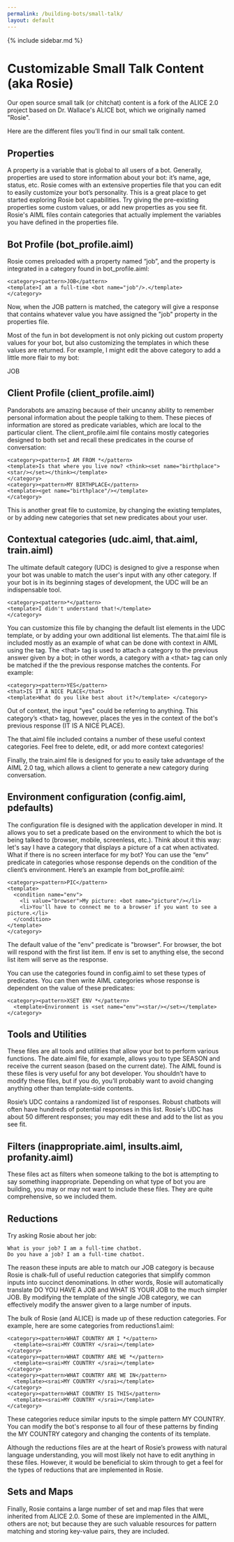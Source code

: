 ```yaml
---
permalink: /building-bots/small-talk/
layout: default
---
```


{% include sidebar.md %}
<div markdown="1" class="pb-docs__content">

# Customizable Small Talk Content (aka Rosie)

Our open source small talk (or chitchat) content is a fork of the ALICE 2.0 project based on Dr. Wallace's ALICE bot, which we originally named "Rosie".

Here are the different files you’ll find in our small talk content.

## Properties

A property is a variable that is global to all users of a bot. Generally, properties are used to store information about your bot: 
it’s name, age, status, etc. Rosie comes with an extensive properties file that you can edit to easily customize your bot’s personality. 
This is a great place to get started exploring Rosie bot capabilities. Try giving the pre-existing properties some custom values, 
or add new properties as you see fit. Rosie's AIML files contain categories that actually implement the variables you have defined in the 
properties file. 

## Bot Profile (bot_profile.aiml)

Rosie comes preloaded with a property named “job”, and the property is integrated in a category found in bot_profile.aiml:

    <category><pattern>JOB</pattern> 
    <template>I am a full-time <bot name="job"/>.</template> 
    </category>

Now, when the JOB pattern is matched, the category will give a response that contains whatever value you have assigned the "job" 
property in the properties file.

Most of the fun in bot development is not only picking out custom property values for your bot, but also customizing the templates 
in which these values are returned. For example, I might edit the above category to add a little more flair to my bot:

   <category>
     <pattern>JOB</pattern> 
     <template>By day, I am a <bot name="job"/>. At night, I crawl the internet looking for pictures of cats wearing funny hats.</template> 
   </category>

## Client Profile (client_profile.aiml)  

Pandorabots are amazing because of their uncanny ability to remember personal information about the people talking to them. 
These pieces of information are stored as predicate variables, which are local to the particular client. 
The client_profile.aiml file contains mostly categories designed to both set and recall these predicates in the course of conversation:

    <category><pattern>I AM FROM *</pattern> 
    <template>Is that where you live now? <think><set name="birthplace"><star/></set></think></template> 
    </category> 
    <category><pattern>MY BIRTHPLACE</pattern> 
    <template><get name="birthplace"/></template> 
    </category>

This is another great file to customize, by changing the existing templates, or by adding new categories that set new predicates about your user.

## Contextual categories (udc.aiml, that.aiml, train.aiml)

The ultimate default category (UDC) is designed to give a response when your bot was unable to match the user's 
input with any other category. If your bot is in its beginning stages of development, the UDC will be an 
indispensable tool.

    <category><pattern>*</pattern> 
    <template>I didn't understand that!</template> 
    </category>

You can customize this file by changing the default list elements in the UDC template, or by adding your own additional 
list elements. The that.aiml file is included mostly as an example of what can be done with context in AIML 
using the <that> tag. The &lt;that&gt; tag is used to attach a category to the previous answer given by a bot; 
in other words, a category with a &lt;that&gt; tag can only be matched if the the previous response matches 
the contents. For example:

    <category><pattern>YES</pattern> 
    <that>IS IT A NICE PLACE</that> 
    <template>What do you like best about it?</template> </category>

Out of context, the input "yes" could be referring to anything. This category’s &lt;that&gt; tag, however, places the yes 
in the context of the bot's previous response (IT IS A NICE PLACE).  

The that.aiml file included contains a number of these useful context categories. Feel free to delete, edit, 
or add more context categories! 

Finally, the train.aiml file is designed for you to easily take advantage of the AIML 2.0 <learn> tag, 
which allows a client to generate a new category during conversation.

## Environment configuration (config.aiml, pdefaults)

The configuration file is designed with the application developer in mind. It allows you to set a predicate 
based on the environment to which the bot is being talked to (browser, mobile, screenless, etc.).
Think about it this way: let's say I have a category that displays a picture of a cat when activated. What 
if there is no screen interface for my bot? You can use the “env” predicate in categories whose response 
depends on the condition of the client’s environment. Here’s an example from bot_profile.aiml:

    <category><pattern>PIC</pattern> 
    <template> 
      <condition name="env"> 
        <li value="browser">My picture: <bot name="picture"/></li> 
        <li>You'll have to connect me to a browser if you want to see a picture.</li> 
      </condition> 
    </template> 
    </category>

The default value of the "env" predicate is "browser". For browser, the bot will respond with the first list 
item. If env is set to anything else, the second list item will serve as the response.

You can use the categories found in config.aiml to set these types of predicates. You can then write AIML 
categories whose response is dependent on the value of these predicates:

    <category><pattern>XSET ENV *</pattern> 
      <template>Environment is <set name="env"><star/></set></template>
    </category>

## Tools and Utilities

These files are all tools and utilities that allow your bot to perform various functions. 
The date.aiml file, for example, allows you to type SEASON and receive the current season 
(based on the current date). The AIML found is these files is very useful for any bot developer. 
You shouldn’t have to modify these files, but if you do, you’ll probably want to avoid changing 
anything other than template-side contents.

Rosie’s UDC contains a randomized list of responses. Robust chatbots will often have hundreds of 
potential responses in this list.  Rosie's UDC has about 50 different responses; you may edit these 
and add to the list as you see fit.

## Filters (inappropriate.aiml, insults.aiml, profanity.aiml)

These files act as filters when someone talking to the bot is attempting to say something inappropriate. 
Depending on what type of bot you are building, you may or may not want to include these files. 
They are quite comprehensive, so we included them.

## Reductions

Try asking Rosie about her job:  

    What is your job? I am a full-time chatbot.
    Do you have a job? I am a full-time chatbot.

The reason these inputs are able to match our JOB category is because Rosie is chalk-full of useful 
reduction categories that simplify common inputs into succinct denominations. In other words, 
Rosie will automatically translate DO YOU HAVE A JOB and WHAT IS YOUR JOB to the much simpler JOB. 
By modifying the template of the single JOB category, we can effectively modify the answer given 
to a large number of inputs.

The bulk of Rosie (and ALICE) is made up of these reduction categories. For example, here are some
categories from reductions1.aiml:

    <category><pattern>WHAT COUNTRY AM I *</pattern> 
      <template><srai>MY COUNTRY </srai></template> 
    </category> 
    <category><pattern>WHAT COUNTRY ARE WE *</pattern> 
      <template><srai>MY COUNTRY </srai></template> 
    </category> 
    <category><pattern>WHAT COUNTRY ARE WE IN</pattern> 
      <template><srai>MY COUNTRY </srai></template> 
    </category> 
    <category><pattern>WHAT COUNTRY IS THIS</pattern> 
      <template><srai>MY COUNTRY </srai></template> 
    </category>

These categories reduce similar inputs to the simple pattern MY COUNTRY. You can modify the 
bot's response to all four of these patterns by finding the MY COUNTRY category and changing 
the contents of its template.

Although the reductions files are at the heart of Rosie’s prowess with natural language 
understanding, you will most likely not have to edit anything in these files. However, it 
would be beneficial to skim through to get a feel for the types of reductions that are implemented in Rosie.

## Sets and Maps

Finally, Rosie contains a large number of set and map files that were inherited from ALICE 2.0. 
Some of these are implemented in the AIML, others are not; but because they are such valuable 
resources for pattern matching and storing key-value pairs, they are included.

</div>

